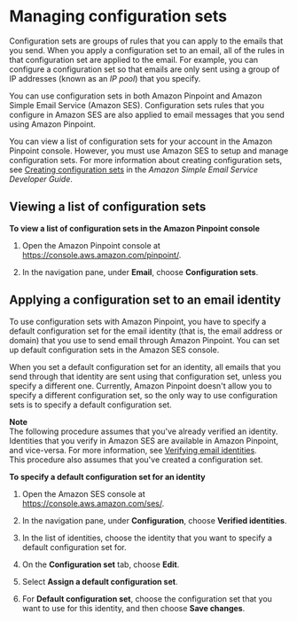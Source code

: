 # Managing configuration sets<a name="channels-email-manage-configuration-sets"></a>

Configuration sets are groups of rules that you can apply to the emails that you send\. When you apply a configuration set to an email, all of the rules in that configuration set are applied to the email\. For example, you can configure a configuration set so that emails are only sent using a group of IP addresses \(known as an *IP pool*\) that you specify\.

You can use configuration sets in both Amazon Pinpoint and Amazon Simple Email Service \(Amazon SES\)\. Configuration sets rules that you configure in Amazon SES are also applied to email messages that you send using Amazon Pinpoint\.

You can view a list of configuration sets for your account in the Amazon Pinpoint console\. However, you must use Amazon SES to setup and manage configuration sets\. For more information about creating configuration sets, see [Creating configuration sets](https://docs.aws.amazon.com/ses/latest/dg/creating-configuration-sets.html) in the *Amazon Simple Email Service Developer Guide*\.

## Viewing a list of configuration sets<a name="channels-email-manage-configuration-sets-viewing"></a>

**To view a list of configuration sets in the Amazon Pinpoint console**

1. Open the Amazon Pinpoint console at [https://console\.aws\.amazon\.com/pinpoint/](https://console.aws.amazon.com/pinpoint/)\.

1. In the navigation pane, under **Email**, choose **Configuration sets**\.

## Applying a configuration set to an email identity<a name="channels-email-manage-configuration-sets-applying"></a>

To use configuration sets with Amazon Pinpoint, you have to specify a default configuration set for the email identity \(that is, the email address or domain\) that you use to send email through Amazon Pinpoint\. You can set up default configuration sets in the Amazon SES console\.

When you set a default configuration set for an identity, all emails that you send through that identity are sent using that configuration set, unless you specify a different one\. Currently, Amazon Pinpoint doesn't allow you to specify a different configuration set, so the only way to use configuration sets is to specify a default configuration set\.

**Note**  
The following procedure assumes that you've already verified an identity\. Identities that you verify in Amazon SES are available in Amazon Pinpoint, and vice\-versa\. For more information, see [Verifying email identities](channels-email-manage-verify.md)\.  
This procedure also assumes that you've created a configuration set\.

**To specify a default configuration set for an identity**

1. Open the Amazon SES console at [https://console\.aws\.amazon\.com/ses/](https://console.aws.amazon.com/ses/)\.

1. In the navigation pane, under **Configuration**, choose **Verified identities**\.

1. In the list of identities, choose the identity that you want to specify a default configuration set for\.

1. On the **Configuration set** tab, choose **Edit**\.

1. Select **Assign a default configuration set**\.

1. For **Default configuration set**, choose the configuration set that you want to use for this identity, and then choose **Save changes**\.